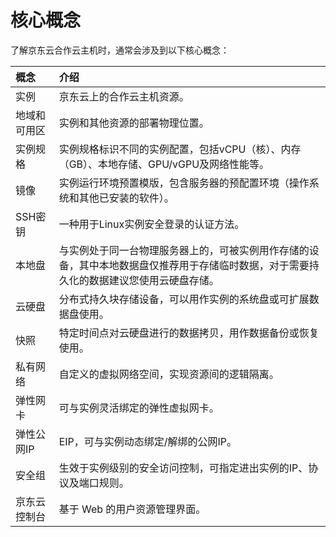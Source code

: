 # 核心概念
了解京东云合作云主机时，通常会涉及到以下核心概念：

概念|介绍
:---|:---
实例| 京东云上的合作云主机资源。
地域和可用区|实例和其他资源的部署物理位置。
实例规格|实例规格标识不同的实例配置，包括vCPU（核）、内存（GB）、本地存储、GPU/vGPU及网络性能等。
镜像|实例运行环境预置模版，包含服务器的预配置环境（操作系统和其他已安装的软件）。
SSH密钥|一种用于Linux实例安全登录的认证方法。
本地盘|与实例处于同一台物理服务器上的，可被实例用作存储的设备，其中本地数据盘仅推荐用于存储临时数据，对于需要持久化的数据建议您使用云硬盘存储。
云硬盘|分布式持久块存储设备，可以用作实例的系统盘或可扩展数据盘使用。
快照|特定时间点对云硬盘进行的数据拷贝，用作数据备份或恢复使用。
私有网络|自定义的虚拟网络空间，实现资源间的逻辑隔离。
弹性网卡|可与实例灵活绑定的弹性虚拟网卡。
弹性公网IP|EIP，可与实例动态绑定/解绑的公网IP。
安全组|生效于实例级别的安全访问控制，可指定进出实例的IP、协议及端口规则。
京东云控制台|基于 Web 的用户资源管理界面。


